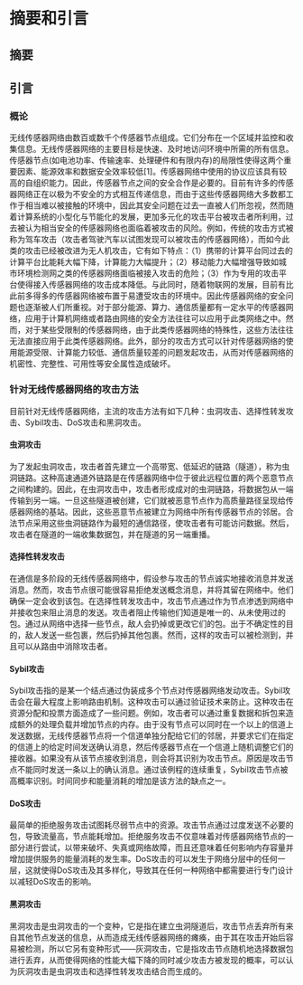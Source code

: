 # 摘要和引言

## 摘要



## 引言

### 概论

无线传感器网络由数百或数千个传感器节点组成。它们分布在一个区域并监控和收集信息。无线传感器网络的主要目标是快速、及时地访问环境中所需的所有信息。传感器节点(如电池功率、传输速率、处理硬件和有限内存)的局限性使得这两个重要因素、能源效率和数据安全效率较低[1]。传感器网络中使用的协议应该具有较高的自组织能力。因此，传感器节点之间的安全合作是必要的。目前有许多的传感器网络正在以极为不安全的方式相互传递信息，而由于这些传感器网络大多数都工作于相当难以被接触的环境中，因此其安全问题在过去一直被人们所忽视，然而随着计算系统的小型化与节能化的发展，更加多元化的攻击平台被攻击者所利用，过去被认为相当安全的传感器网络也面临着被攻击的风险。例如，传统的攻击方式被称为驾车攻击（攻击者驾驶汽车以试图发现可以被攻击的传感器网络），而如今此类的攻击已经被改进为无人机攻击，它有如下特点：（1）携带的计算平台同过去的计算平台比能耗大幅下降，计算能力大幅提升；（2）移动能力大幅增强导致如城市环境检测网之类的传感器网络面临被接入攻击的危险；（3）作为专用的攻击平台使得接入传感器网络的攻击成本降低。与此同时，随着物联网的发展，目前有比此前多得多的传感器网络被布置于易遭受攻击的环境中。因此传感器网络的安全问题也逐渐被人们所重视。对于部分能源、算力、通信质量都有一定水平的传感器网络，应用于计算机网络或者路由网络的安全方法往往可以应用于此类网络之中。然而，对于某些受限制的传感器网络，由于此类传感器网络的特殊性，这些方法往往无法直接应用于此类传感器网络。此外，部分的攻击方式可以针对传感器网络的使用能源受限、计算能力较低、通信质量较差的问题发起攻击，从而对传感器网络的机密性、完整性、可用性等安全属性造成破坏。

### 针对无线传感器网络的攻击方法

目前针对无线传感器网络，主流的攻击方法有如下几种：虫洞攻击、选择性转发攻击、Sybil攻击、DoS攻击和黑洞攻击。

#### 虫洞攻击

为了发起虫洞攻击，攻击者首先建立一个高带宽、低延迟的链路（隧道），称为虫洞链路。这种高速通道外链路是在传感器网络中位于彼此远程位置的两个恶意节点之间构建的。因此，在虫洞攻击中，攻击者形成成对的虫洞链路，将数据包从一端传输到另一端。一旦这些隧道被创建，它们就被恶意节点作为高质量路径呈现给传感器网络的基站。因此，这些恶意节点被建立为网络中所有传感器节点的邻居。合法节点采用这些虫洞链路作为最短的通信路径，使攻击者有可能访问数据。然后，攻击者在隧道的一端收集数据包，并在隧道的另一端重播。

#### 选择性转发攻击

在通信是多阶段的无线传感器网络中，假设参与攻击的节点诚实地接收消息并发送消息。然而，攻击节点很可能很容易拒绝发送概念消息，并将其留在网络中。他们确保一定会收到该包。在选择性转发攻击中，攻击节点通过作为节点渗透到网络中并接收包来阻止消息的发送。攻击者阻止传输他们知道是唯一的、从未使用过的包。通过从网络中选择一些节点，敌人会扔掉或更改它们的包。出于不确定性的目的，敌人发送一些包裹，然后扔掉其他包裹。然而，这样的攻击可以被检测到，并且可以从路由中消除攻击者。

#### Sybil攻击

Sybil攻击指的是某一个结点通过伪装成多个节点对传感器网络发动攻击。Sybil攻击会在最大程度上影响路由机制。这种攻击可以通过验证技术来防止。这种攻击在资源分配和投票方面造成了一些问题。例如，攻击者可以通过重复数据和拆包来造成额外的处理负载并增加节点的内存。由于没有节点可以同时在一个以上的信道上发送数据，无线传感器节点将一个信道单独分配给它们的邻居，并要求它们在指定的信道上的给定时间发送确认消息，然后传感器节点在一个信道上随机调整它们的接收器。如果没有从该节点接收到消息，则会将其识别为攻击节点。原因是攻击节点不能同时发送一条以上的确认消息。通过该例程的连续重复，Sybil攻击节点被高概率识别。时间同步和能量消耗的增加是该方法的缺点之一。

#### DoS攻击

最简单的拒绝服务攻击试图耗尽弱节点中的资源。攻击节点通过过度发送不必要的包，导致流量高，节点能耗增加。拒绝服务攻击不仅意味着对传感器网络节点的一部分进行尝试，以带来破坏、失真或网络故障，而且还意味着任何影响内存容量并增加提供服务的能量消耗的发生率。DoS攻击的可以发生于网络分层中的任何一层，这就使得DoS攻击及其多样化，导致其在任何一种网络中都需要进行专门设计以减轻DoS攻击的影响。

#### 黑洞攻击

黑洞攻击是虫洞攻击的一个变种，它是指在建立虫洞隧道后，攻击节点丢弃所有来自其他节点发送的信息，从而造成无线传感器网络的瘫痪，由于其在攻击开始后容易被检测，所以它另有变种形式——灰洞攻击，它是指攻击节点随机地选择数据包进行丢弃，从而使得网络的性能大幅下降的同时减少攻击方被发现的概率，可以认为灰洞攻击是虫洞攻击和选择性转发攻击结合而生成的。

